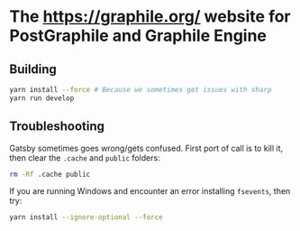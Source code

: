 # The https://graphile.org/ website for PostGraphile and Graphile Engine

## Building

```bash
yarn install --force # Because we sometimes get issues with sharp
yarn run develop
```

## Troubleshooting

Gatsby sometimes goes wrong/gets confused. First port of call is to kill it,
then clear the `.cache` and `public` folders:

```bash
rm -Rf .cache public
```

If you are running Windows and encounter an error installing `fsevents`, then try:
```bash
yarn install --ignore-optional --force
```
